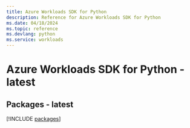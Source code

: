 ```yaml
---
title: Azure Workloads SDK for Python
description: Reference for Azure Workloads SDK for Python
ms.date: 04/18/2024
ms.topic: reference
ms.devlang: python
ms.service: workloads
---
```

# Azure Workloads SDK for Python - latest
## Packages - latest
[!INCLUDE [packages](workloads-index.md)]